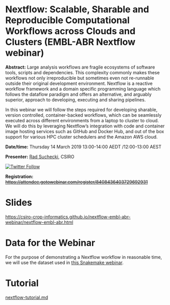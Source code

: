 # Nextflow: Scalable, Sharable and Reproducible Computational Workflows across Clouds and Clusters (EMBL-ABR Nextflow webinar)

**Abstract:**
Large analysis workflows are fragile ecosystems of software tools, scripts and dependencies. This complexity commonly makes these workflows not only irreproducible but sometimes even not re-runnable outside their original development environment. Nextflow is a reactive workflow framework and a domain specific programming language which follows the dataflow paradigm and offers an alternative, and arguably superior, approach to developing, executing and sharing pipelines.

In this webinar we will follow the steps required for developing sharable, version controlled, container-backed workflows, which can be seamlessly executed across different environments from a laptop to cluster to cloud. We will do this by leveraging Nextflow’s integration with code and container image hosting services such as GitHub and Docker Hub, and out of the box support for various HPC cluster schedulers and the Amazon AWS cloud.

**Date/time:** Thursday 14 March 2019 13:00-14:00 AEDT /12:00-13:00 AEST

**Presenter:** [Rad Suchecki](https://orcid.org/0000-0003-4992-9497), CSIRO

[![Twitter Follow](https://img.shields.io/twitter/follow/bioinforad.svg?style=social)](https://twitter.com/bioinforad)

**Registration:** ~~https://attendee.gotowebinar.com/register/8408436403729692931~~

# Slides

https://csiro-crop-informatics.github.io/nextflow-embl-abr-webinar/nextflow-embl-abr.html

# Data for the Webinar

For the purpose of demonstrating a Nextflow workflow in reasonable time, we will use the dataset used in [this Snakemake webinar](https://github.com/UofABioinformaticsHub/2019_EMBL-ABR_Snakemake_webinar#data-for-the-webinar).

# Tutorial

[nextflow-tutorial.md](nextflow-tutorial.md)
